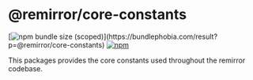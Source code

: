 # @remirror/core-constants

[![npm bundle size (scoped)](https://img.shields.io/bundlephobia/minzip/@remirror/core-constants.svg?)](https://bundlephobia.com/result?p=@remirror/core-constants)
[![npm](https://img.shields.io/npm/dm/@remirror/core-constants.svg?&logo=npm)](https://www.npmjs.com/package/@remirror/core-constants)

This packages provides the core constants used throughout the remirror codebase.
